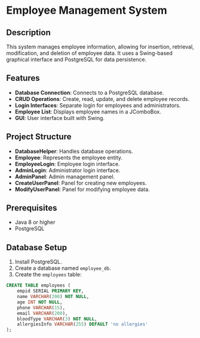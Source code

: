 # Employee Management System

## Description

This system manages employee information, allowing for insertion, retrieval, modification, and deletion of employee data. It uses a Swing-based graphical interface and PostgreSQL for data persistence.

## Features

- **Database Connection**: Connects to a PostgreSQL database.
- **CRUD Operations**: Create, read, update, and delete employee records.
- **Login Interfaces**: Separate login for employees and administrators.
- **Employee List**: Displays employee names in a JComboBox.
- **GUI**: User interface built with Swing.

## Project Structure

- **DatabaseHelper**: Handles database operations.
- **Employee**: Represents the employee entity.
- **EmployeeLogin**: Employee login interface.
- **AdminLogin**: Administrator login interface.
- **AdminPanel**: Admin management panel.
- **CreateUserPanel**: Panel for creating new employees.
- **ModifyUserPanel**: Panel for modifying employee data.

## Prerequisites

- Java 8 or higher
- PostgreSQL

## Database Setup

1. Install PostgreSQL.
2. Create a database named `employee_db`.
3. Create the `employees` table:

```sql
CREATE TABLE employees (
    empid SERIAL PRIMARY KEY,
    name VARCHAR(200) NOT NULL,
    age INT NOT NULL,
    phone VARCHAR(15),
    email VARCHAR(200),
    bloodType VARCHAR(3) NOT NULL,
    allergiesInfo VARCHAR(255) DEFAULT 'no allergies'
);
```
